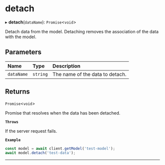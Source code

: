 # detach


▸ **detach**(`dataName`): `Promise`\<`void`\>

Detach data from the model.
Detaching removes the association of the data with the model.

## Parameters

| Name | Type | Description |
| :------ | :------ | :------ |
| `dataName` | `string` | The name of the data to detach. |

## Returns

`Promise`\<`void`\>

Promise that resolves when the data has been detached.

**`Throws`**

If the server request fails.

**`Example`**

```typescript
const model = await client.getModel('test-model');
await model.detach('test-data');
```

___
